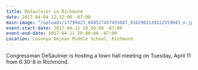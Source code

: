 ```yaml
---
title: DeSaulnier in Richmond
date: 2017-04-04 12:32:00 -07:00
main-image: "/uploads/17799423_660527457491687_9182983139122559043_n.jpg"
event-start-date: 2017-04-11 18:30:00 -07:00
event-end-date: 2017-04-11 20:00:00 -07:00
Location: Lovonya Dejean Middle School, Richmond
---
```


Congressman DeSaulnier is hosting a town hall meeting on Tuesday, April 11 from 6:30-8 in Richmond.